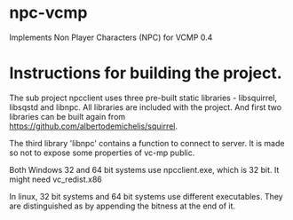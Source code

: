 # npc-vcmp
Implements Non Player Characters (NPC) for VCMP 0.4

# Instructions for building the project. 

The sub project npcclient uses three pre-built static libraries - libsquirrel, libsqstd and libnpc.
All libraries are included with the project. And first two libraries can be built again from https://github.com/albertodemichelis/squirrel.

The third library 'libnpc' contains a function to connect to server. It is made so not to expose some properties of vc-mp public.

Both Windows 32 and 64 bit systems use npcclient.exe, which is 32 bit. It might need vc_redist.x86

In linux, 32 bit systems and 64 bit systems use different executables. They are distinguished as by appending the bitness at the end of it.
